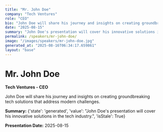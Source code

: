 ```yaml
---
title: "Mr. John Doe"
company: "Tech Ventures"
role: "CEO"
bio: "John Doe will share his journey and insights on creating groundbreaking tech solutions that address modern challenges."
date: "2025-08-15"
summary: "John Doe's presentation will cover his innovative solutions in the tech industry."
permalink: /speakers/mr-john-doe/
image: "/images/speakers/mr-john-doe.jpg"
generated_at: "2025-08-16T06:34:17.659861"
layout: "base"
---
```


# Mr. John Doe

**Tech Ventures - CEO**

John Doe will share his journey and insights on creating groundbreaking tech solutions that address modern challenges.

**Summary:** {'state': 'generated', 'value': "John Doe's presentation will cover his innovative solutions in the tech industry.", 'isStale': True}

**Presentation Date:** 2025-08-15

